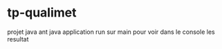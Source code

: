 # tp-qualimet
projet java ant 
java application
run sur main pour voir dans le console les resultat
